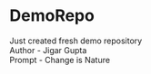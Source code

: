 # DemoRepo
Just created fresh demo repository 
</br>
Author - Jigar Gupta
</br>
Prompt - Change is Nature